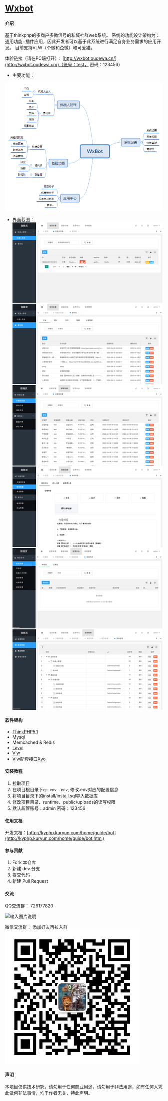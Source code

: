 # [Wxbot](http://kyphp.kuryun.com/home/guide/bot.html)

#### 介绍
基于thinkphp的多商户多微信号的私域社群web系统。
系统的功能设计架构为：通用功能+插件应用，因此开发者可以基于此系统进行满足自身业务需求的应用开发。
目前支持VLW（个微和企微）和可爱猫。

体验链接（请在PC端打开）：
[http://wxbot.oudewa.cn/](http://wxbot.oudewa.cn/)（账号：test， 密码：123456）


- 主要功能：

![输入图片说明](f-structure.png)

- 界面截图：
![输入图片说明](1.png)
![输入图片说明](image.png)
![输入图片说明](3.png)
![输入图片说明](4.png)
![输入图片说明](5.png)
![输入图片说明](6.png)

#### 软件架构
- [ThinkPHP5.1](https://www.kancloud.cn/manual/thinkphp5_1/)
- Mysql
- Memcached & Redis
- [Layui](https://www.layui.com/)
- [Vlw](http://a.vlwai.cn/)
- [Vlw配套接口Xyo](https://www.yuque.com/httpapi/)

#### 安装教程

1.  拉取项目
2.  在项目根目录下`cp env .env`, 修改.env对应的配置信息
3.  将项目目录下的install/install.sql导入数据库
4.  修改项目目录、runtime、public/uploads的读写权限
5.  默认超管账号：admin 密码：123456

#### 使用文档

开发文档：[http://kyphp.kuryun.com/home/guide/bot](http://kyphp.kuryun.com/home/guide/bot.html)

#### 参与贡献

1.  Fork 本仓库
2.  新建 dev 分支
3.  提交代码
4.  新建 Pull Request

#### 交流
QQ交流群：
726177820

![输入图片说明](https://zyx.images.huihuiba.net/1-5f8afb8796b2f.png "KyPHP微信开发框架QQ群聊二维码.png")

微信交流群：
添加好友再拉入群
![输入图片说明](group.png)

#### 声明
本项目仅供技术研究，请勿用于任何商业用途，请勿用于非法用途，如有任何人凭此做何非法事情，均于作者无关，特此声明。